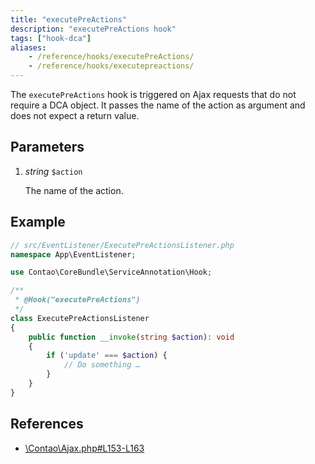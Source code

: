 ```yaml
---
title: "executePreActions"
description: "executePreActions hook"
tags: ["hook-dca"]
aliases:
    - /reference/hooks/executePreActions/
    - /reference/hooks/executepreactions/
---
```



The `executePreActions` hook is triggered on Ajax requests that do not require 
a DCA object. It passes the name of the action as argument and does not expect 
a return value.


## Parameters

1. *string* `$action`

    The name of the action.


## Example

```php
// src/EventListener/ExecutePreActionsListener.php
namespace App\EventListener;

use Contao\CoreBundle\ServiceAnnotation\Hook;

/**
 * @Hook("executePreActions")
 */
class ExecutePreActionsListener
{
    public function __invoke(string $action): void
    {
        if ('update' === $action) {
            // Do something …
        }
    }
}
```


## References

* [\Contao\Ajax.php#L153-L163](https://github.com/contao/contao/blob/4.7.6/core-bundle/src/Resources/contao/classes/Ajax.php#L153-L163)
